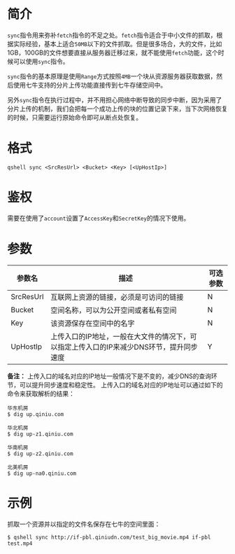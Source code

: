 # 简介

`sync`指令用来弥补`fetch`指令的不足之处。`fetch`指令适合于中小文件的抓取，根据实际经验，基本上适合`50MB`以下的文件抓取。但是很多场合，大的文件，比如1GB，100GB的文件想要直接从服务器迁移过来，就不能使用`fetch`功能，这个时候可以使用`sync`指令。

`sync`指令的基本原理是使用`Range`方式按照`4MB`一个块从资源服务器获取数据，然后使用七牛支持的分片上传功能直接传到七牛存储空间中。

另外`sync`指令在执行过程中，并不用担心网络中断导致的同步中断，因为采用了分片上传的机制，我们会把每一个成功上传的块的位置记录下来，当下次网络恢复的时候，只需要运行原始命令即可从断点处恢复。

# 格式

```
qshell sync <SrcResUrl> <Bucket> <Key> [<UpHostIp>]
```

# 鉴权

需要在使用了`account`设置了`AccessKey`和`SecretKey`的情况下使用。

# 参数

|参数名|描述|可选参数|
|-----|-----|------|
|SrcResUrl|互联网上资源的链接，必须是可访问的链接|N|
|Bucket|空间名称，可以为公开空间或者私有空间|N|
|Key|该资源保存在空间中的名字|N|
|UpHostIp|上传入口的IP地址，一般在大文件的情况下，可以指定上传入口的IP来减少DNS环节，提升同步速度|Y|


**备注：**
上传入口的域名对应的IP地址一般情况下是不变的，减少DNS的查询环节，可以提升同步速度和稳定性。
上传入口的域名对应的IP地址可以通过如下的命令来获取解析的结果：

```
华东机房
$ dig up.qiniu.com

华北机房
$ dig up-z1.qiniu.com

华南机房
$ dig up-z2.qiniu.com

北美机房
$ dig up-na0.qiniu.com
```

# 示例

抓取一个资源并以指定的文件名保存在七牛的空间里面：

```
$ qshell sync http://if-pbl.qiniudn.com/test_big_movie.mp4 if-pbl test.mp4

```
